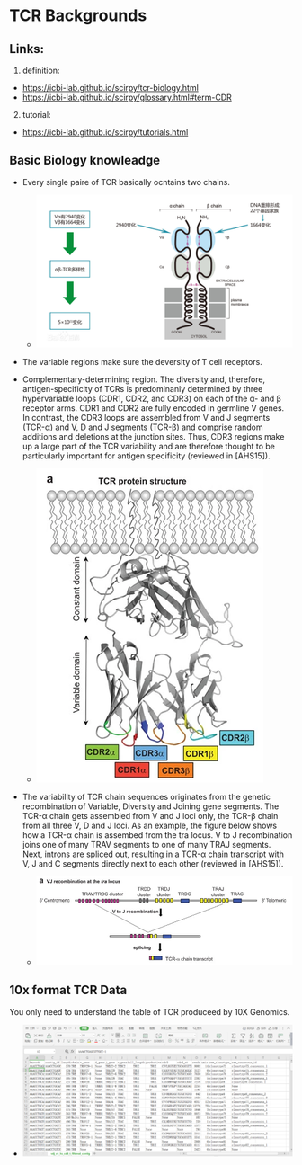 # TCR Backgrounds

## Links:
1. definition:
  - https://icbi-lab.github.io/scirpy/tcr-biology.html
  - https://icbi-lab.github.io/scirpy/glossary.html#term-CDR
2. tutorial:
  - https://icbi-lab.github.io/scirpy/tutorials.html
  
## Basic Biology knowleadge
  - Every single paire of TCR basically ocntains two chains. 
    - ![](TCR_images/structure.png)
  - The variable regions make sure the deversity of T cell receptors. 
  - Complementary-determining region. The diversity and, therefore, antigen-specificity of TCRs is predominanly determined by three hypervariable loops (CDR1, CDR2, and CDR3) on each of the α- and β receptor arms. CDR1 and CDR2 are fully encoded in germline V genes. In contrast, the CDR3 loops are assembled from V and J segments (TCR-α) and V, D and J segments (TCR-β) and comprise random additions and deletions at the junction sites. Thus, CDR3 regions make up a large part of the TCR variability and are therefore thought to be particularly important for antigen specificity (reviewed in [AHS15]).
  
    - ![](TCR_images/tcr_cdr3.png)
  - The variability of TCR chain sequences originates from the genetic recombination of Variable, Diversity and Joining gene segments. The TCR-α chain gets assembled from V and J loci only, the TCR-β chain from all three V, D and J loci. As an example, the figure below shows how a TCR-α chain is assembed from the tra locus. V to J recombination joins one of many TRAV segments to one of many TRAJ segments. Next, introns are spliced out, resulting in a TCR-α chain transcript with V, J and C segments directly next to each other (reviewed in [AHS15]).
  
    - ![](TCR_images/vdj.png)



## 10x format TCR Data
  You only need to understand the table of TCR produceed by 10X Genomics.
  - ![](TCR_images/10x_table.png)
